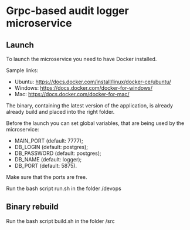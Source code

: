 # Grpc-based audit logger microservice

## Launch

To launch the microservice you need to have Docker installed.

Sample links:

- Ubuntu: https://docs.docker.com/install/linux/docker-ce/ubuntu/
- Windows: https://docs.docker.com/docker-for-windows/
- Mac: https://docs.docker.com/docker-for-mac/

The binary, containing the latest version of the application, is already already build and placed into the right folder.

Before the launch you can set global variables, that are being used by the microservice:
- MAIN_PORT (default: 7777);
- DB_LOGIN (default: postgres);
- DB_PASSWORD (default: postgres);
- DB_NAME (default: logger);
- DB_PORT (default: 5875).

Make sure that the ports are free.

Run the bash script run.sh in the folder /devops

## Binary rebuild

Run the bash script build.sh in the folder /src
